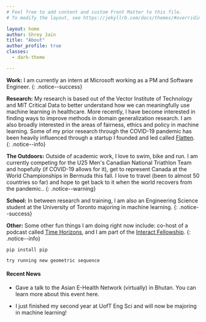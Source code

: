 ```yaml
---
# Feel free to add content and custom Front Matter to this file.
# To modify the layout, see https://jekyllrb.com/docs/themes/#overriding-theme-defaults

layout: home
author: Shrey Jain
title: "About"
author_profile: true
classes:
  - dark-theme

---
```


**Work:** I am currently an intern at Microsoft working as a PM and Software Engineer.
{: .notice--success}

**Research:** My research is based out of the Vector Institute of Technology and MIT Critical Data to better understand how we can meaningfully use machine learning in healthcare. More recently, I have become interested in finding ways to improve methods in domain generalization research. I am also broadly interested in the areas of fairness, ethics and policy in machine learning. Some of my prior research through the COVID-19 pandemic has been heavily influenced through a startup I founded and led called [Flatten](https://flatten.ca).
{: .notice--info}

**The Outdoors:** Outside of academic work, I love to swim, bike and run. I am currently competing for the U25 Men's Canadian National Triathlon Team and hopefully (if COVID-19 allows for it), get to represent Canada at the World Championships in Bermuda this fall. I love to travel (been to almost 50 countries so far) and hope to get back to it when the world recovers from the pandemic..
{: .notice--warning}

**School:** In between research and training, I am also an Engineering Science student at the University of Toronto majoring in machine learning.
{: .notice--success}

**Other:** Some other fun things I am doing right now include: co-host of a podcast called [Time Horizons](https://shreyjain13.github.io/final/podcast/), and I am part of the [Interact Fellowship](https://joininteract.com/).
{: .notice--info}




```
pip install pip

try running new geometric sequence
```

#### **Recent News**

* Gave a talk to the Asian E-Health Network (virtually) in Bhutan. You can learn more about this event here.

* I just finished my second year at UofT Eng Sci and will now be majoring in machine learning!
